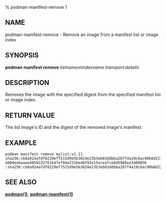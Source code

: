 % podman-manifest-remove 1

## NAME
podman\-manifest\-remove - Remove an image from a manifest list or image index

## SYNOPSIS
**podman manifest remove** *listnameorindexname* *transport:details*

## DESCRIPTION
Removes the image with the specified digest from the specified manifest list or image index.

## RETURN VALUE
The list image's ID and the digest of the removed image's manifest.

## EXAMPLE

```
podman manifest remove mylist:v1.11 sha256:cb8a924afdf0229ef7515d9e5b3024e23b3eb03ddbba287f4a19c6ac90b8d221
e604eabaaee4858232761b4fef84e2316ed8f93e15eceafce845966ee3400036 :sha256:cb8a924afdf0229ef7515d9e5b3024e23b3eb03ddbba287f4a19c6ac90b8d221
```

## SEE ALSO
**[podman(1)](podman.1.md)**, **[podman-manifest(1)](podman-manifest.1.md)**
